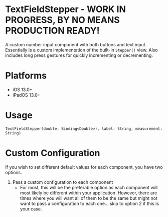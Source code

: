 
# TextFieldStepper - WORK IN PROGRESS, BY NO MEANS PRODUCTION READY!

A custom number input component with both buttons and text input. Essentially is a custom implementation of the built-in `Stepper()` view. Also includes long press gestures for quickly incrementing or decrementing. 


# Platforms
- iOS 13.0+
- iPadOS 13.0+

# Usage
```
TextFieldStepper(double: Binding<Double>), label: String, measurement: String)
```

# Custom Configuration
If you wish to set different default values for each component, you have two options.

1. Pass a custom configuration to each component
    - For most, this will be the preferable option as each component will most likely be different within your application. However, there are times where you will want all of them to be the same but might not want to pass a configuration to each one... skip to option 2 if this is your case.
